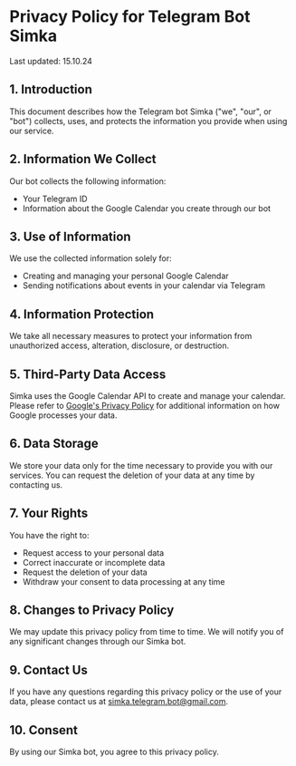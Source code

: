 # Privacy Policy for Telegram Bot Simka

Last updated: 15.10.24

## 1. Introduction

This document describes how the Telegram bot Simka ("we", "our", or "bot") collects, uses, and protects the information you provide when using our service.

## 2. Information We Collect

Our bot collects the following information:
- Your Telegram ID
- Information about the Google Calendar you create through our bot

## 3. Use of Information

We use the collected information solely for:
- Creating and managing your personal Google Calendar
- Sending notifications about events in your calendar via Telegram

## 4. Information Protection

We take all necessary measures to protect your information from unauthorized access, alteration, disclosure, or destruction.

## 5. Third-Party Data Access

Simka uses the Google Calendar API to create and manage your calendar. Please refer to [Google's Privacy Policy](https://policies.google.com/privacy) for additional information on how Google processes your data.

## 6. Data Storage

We store your data only for the time necessary to provide you with our services. You can request the deletion of your data at any time by contacting us.

## 7. Your Rights

You have the right to:
- Request access to your personal data
- Correct inaccurate or incomplete data
- Request the deletion of your data
- Withdraw your consent to data processing at any time

## 8. Changes to Privacy Policy

We may update this privacy policy from time to time. We will notify you of any significant changes through our Simka bot.

## 9. Contact Us

If you have any questions regarding this privacy policy or the use of your data, please contact us at simka.telegram.bot@gmail.com.

## 10. Consent

By using our Simka bot, you agree to this privacy policy.
